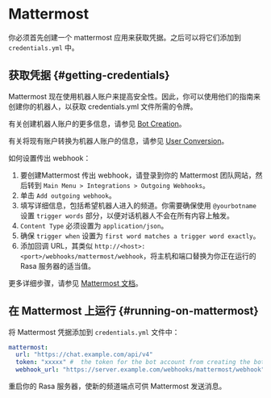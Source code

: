 # Mattermost

你必须首先创建一个 mattermost 应用来获取凭据。之后可以将它们添加到 `credentials.yml` 中。

## 获取凭据 {#getting-credentials}

Mattermost 现在使用机器人账户来提高安全性。因此，你可以使用他们的指南来创建你的机器人，以获取 credentials.yml 文件所需的令牌。

有关创建机器人账户的更多信息，请参见 [Bot Creation](https://docs.mattermost.com/developer/bot-accounts.html#bot-account-creation)。

有关将现有账户转换为机器人账户的信息，请参见 [User Conversion](https://docs.mattermost.com/developer/bot-accounts.html#how-do-i-convert-an-existing-account-to-a-bot-account)。

如何设置传出 webhook：

1. 要创建Mattermost 传出 webhook，请登录到你的 Mattermost 团队网站，然后转到 `Main Menu > Integrations > Outgoing Webhooks`。
2. 单击 `Add outgoing webhook`。
3. 填写详细信息，包括希望机器人进入的频道。你需要确保使用 `@yourbotname` 设置 `trigger words` 部分，以便对话机器人不会在所有内容上触发。
4. `Content Type` 必须设置为 `application/json`。
5. 确保 `trigger when` 设置为 `first word matches a trigger word exactly`。
6. 添加回调 URL，其类似 `http://<host>:<port>/webhooks/mattermost/webhook`，将主机和端口替换为你正在运行的 Rasa 服务器的适当值。

更多详细步骤，请参见 [Mattermost 文档](https://docs.mattermost.com/guides/developer.html)。

## 在 Mattermost 上运行 {#running-on-mattermost}

将 Mattermost 凭据添加到 `credentials.yml` 文件中：

```yaml
mattermost:
  url: "https://chat.example.com/api/v4"
  token: "xxxxx" #  the token for the bot account from creating the bot step.
  webhook_url: "https://server.example.com/webhooks/mattermost/webhook"  # this should match the callback url from step 6
```

重启你的 Rasa 服务器，使新的频道端点可供 Mattermost 发送消息。
